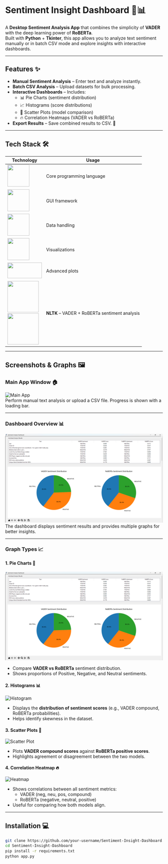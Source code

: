# Sentiment Insight Dashboard 📝📊

A **Desktop Sentiment Analysis App** that combines the simplicity of **VADER** with the deep learning power of **RoBERTa**.  
Built with **Python** + **Tkinter**, this app allows you to analyze text sentiment manually or in batch CSV mode and explore insights with interactive dashboards.

---

## Features ✨
- **Manual Sentiment Analysis** – Enter text and analyze instantly.  
- **Batch CSV Analysis** – Upload datasets for bulk processing.  
- **Interactive Dashboards** – Includes:
  - 📊 Pie Charts (sentiment distribution)  
  - 📈 Histograms (score distributions)  
  - 🔹 Scatter Plots (model comparison)  
  - 🔥 Correlation Heatmaps (VADER vs RoBERTa)  
- **Export Results** – Save combined results to CSV. 💾  

---

## Tech Stack 🛠️

| Technology | Usage |
|------------|--------|
| <img src="https://github.com/shantanusaha108/VADER-RoBERTa-SentimentApp/blob/main/screenshots/python.png" width="70" height="70"/> | Core programming language |
| <img src="https://github.com/shantanusaha108/VADER-RoBERTa-SentimentApp/blob/main/screenshots/tkinter.png" width="70" height="70"/> | GUI framework |
| <img src="https://github.com/shantanusaha108/VADER-RoBERTa-SentimentApp/blob/main/screenshots/pandas.png" width="70" height="70"/> | Data handling |
| <img src="https://github.com/shantanusaha108/VADER-RoBERTa-SentimentApp/blob/main/screenshots/matplotlib.png" width="70" height="70"/> | Visualizations |
| <img src="https://github.com/shantanusaha108/VADER-RoBERTa-SentimentApp/blob/main/screenshots/seaborn.png" width="110" height="50"/> | Advanced plots |
| <img src="https://github.com/shantanusaha108/VADER-RoBERTa-SentimentApp/blob/main/screenshots/NLTK(Natural%20Language%20Toolkit).png" width="100" height="100"/> <br> <img src="https://huggingface.co/front/assets/huggingface_logo-noborder.svg" width="100" height="100"/> | **NLTK** – VADER + RoBERTa sentiment analysis |


---

## Screenshots & Graphs 🖼️

### Main App Window 🏠
![Main App](https://github.com/shantanusaha108/VADER-RoBERTa-SentimentApp/blob/main/screenshots/Screenshot%202025-09-23%20225234.png)  
Perform manual text analysis or upload a CSV file. Progress is shown with a loading bar.  

---

### Dashboard Overview 📊
![Dashboard](./screenshots/Screenshot%202025-09-24%20113206.png)  
The dashboard displays sentiment results and provides multiple graphs for better insights.  

---

### Graph Types 📈

#### 1. Pie Charts 🥧
![Pie Chart](./screenshots/Screenshot%202025-09-24%20113206.png)  
- Compare **VADER vs RoBERTa** sentiment distribution.  
- Shows proportions of Positive, Negative, and Neutral sentiments.  

#### 2. Histograms 📊
![Histogram](https://github.com/shantanusaha108/VADER-RoBERTa-SentimentApp/blob/main/screenshots/Screenshot%202025-09-24%20113220.png)  
- Displays the **distribution of sentiment scores** (e.g., VADER compound, RoBERTa probabilities).  
- Helps identify skewness in the dataset.  

#### 3. Scatter Plots 🔹
![Scatter Plot](https://github.com/shantanusaha108/VADER-RoBERTa-SentimentApp/blob/main/screenshots/Screenshot%202025-09-24%20113234.png)  
- Plots **VADER compound scores** against **RoBERTa positive scores**.  
- Highlights agreement or disagreement between the two models.  

#### 4. Correlation Heatmap 🔥
![Heatmap](https://github.com/shantanusaha108/VADER-RoBERTa-SentimentApp/blob/main/screenshots/Screenshot%202025-09-24%20113303.png)  
- Shows correlations between all sentiment metrics:  
  - VADER (neg, neu, pos, compound)  
  - RoBERTa (negative, neutral, positive)  
- Useful for comparing how both models align.  

---

## Installation 💻

```bash
git clone https://github.com/your-username/Sentiment-Insight-Dashboard.git
cd Sentiment-Insight-Dashboard
pip install -r requirements.txt
python app.py
